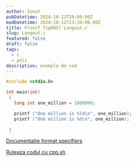 ```yaml
---
author: Ionut
pubDatetime: 2024-10-13T20:00:00Z 
modDatetime: 2024-10-12T13:39:00.00Z
title: Printf Tip0057 Longout.c
slug: Longout.c
featured: false
draft: false
tags:
  - c
  - poli
description: exemple de cod
---
```

```c
#include <stdio.h>

int main(int)
 {
   long int one_million = 1000000;

   printf ("One million is %ld\n", one_million);
   printf ("One million is %d\n", one_million);
 
 }


```
<a href='https://www.geeksforgeeks.org/format-specifiers-in-c/' target='_blank'>Documentatie format specifiers</a>

<a href='https://cpp.sh/?source=%23include+%3Cstdio.h%3E%0D%0A%0D%0Aint+main%28int%29%0D%0A+%7B%0D%0A+++long+int+one_million+%3D+1000000%3B%0D%0A%0D%0A+++printf+%28%22One+million+is+%25ld%5Cn%22%2C+one_million%29%3B%0D%0A+++printf+%28%22One+million+is+%25d%5Cn%22%2C+one_million%29%3B%0D%0A+%0D%0A+%7D%0D%0A%0D%0A' target='_blank'> Ruleaza codul cu cpp.sh </a>